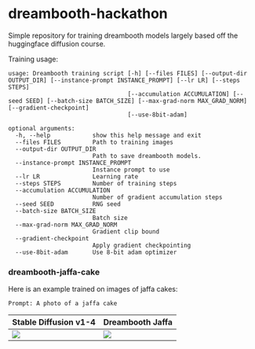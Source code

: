 # dreambooth-hackathon
Simple repository for training dreambooth models largely based off the huggingface diffusion course.

Training usage:
```
usage: Dreambooth training script [-h] [--files FILES] [--output-dir OUTPUT_DIR] [--instance-prompt INSTANCE_PROMPT] [--lr LR] [--steps STEPS]
                                  [--accumulation ACCUMULATION] [--seed SEED] [--batch-size BATCH_SIZE] [--max-grad-norm MAX_GRAD_NORM] [--gradient-checkpoint]
                                  [--use-8bit-adam]

optional arguments:
  -h, --help            show this help message and exit
  --files FILES         Path to training images
  --output-dir OUTPUT_DIR
                        Path to save dreambooth models.
  --instance-prompt INSTANCE_PROMPT
                        Instance prompt to use
  --lr LR               Learning rate
  --steps STEPS         Number of training steps
  --accumulation ACCUMULATION
                        Number of gradient accumulation steps
  --seed SEED           RNG seed
  --batch-size BATCH_SIZE
                        Batch size
  --max-grad-norm MAX_GRAD_NORM
                        Gradient clip bound
  --gradient-checkpoint
                        Apply gradient checkpointing
  --use-8bit-adam       Use 8-bit adam optimizer
```

### dreambooth-jaffa-cake

Here is an example trained on images of jaffa cakes:

`Prompt: A photo of a jaffa cake`

| Stable Diffusion v1-4 | Dreambooth Jaffa |
| -- | -- |
| ![](assets/stable-jaffa.png) | ![](assets/dreambooth-jaffa.png) |